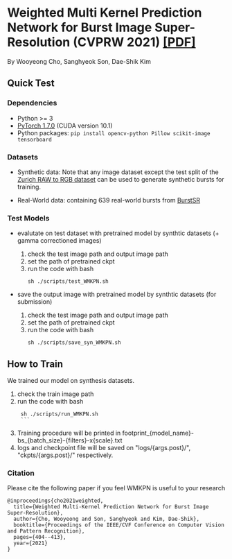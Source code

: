 # Weighted Multi Kernel Prediction Network for Burst Image Super-Resolution (CVPRW 2021) <a href="https://openaccess.thecvf.com/content/CVPR2021W/NTIRE/html/Cho_Weighted_Multi-Kernel_Prediction_Network_for_Burst_Image_Super-Resolution_CVPRW_2021_paper.html" target="_blank">[PDF]</a>
By Wooyeong Cho, Sanghyeok Son, Dae-Shik Kim 

## Quick Test
### Dependencies
- Python >= 3
- [PyTorch 1.7.0](https://pytorch.org/) (CUDA version 10.1) 
- Python packages:  `pip install opencv-python Pillow scikit-image tensorboard`

### Datasets
- Synthetic data: Note that any image dataset except the 
test split of the [Zurich RAW to RGB dataset](http://people.ee.ethz.ch/~ihnatova/pynet.html#dataset) 
can be used to generate synthetic bursts for training. 

- Real-World data: containing 639 real-world bursts from [BurstSR](https://data.vision.ee.ethz.ch/bhatg/track2_test_set.zip)

### Test Models

- evalutate on test dataset with pretrained model by synthtic datasets (+ gamma correctioned images)
   1. check the test image path and output image path
   2. set the path of pretrained ckpt 
   3. run the code with bash
        ```
        sh ./scripts/test_WMKPN.sh 
        ```  

- save the output image with pretrained model by synthtic datasets (for submission)
   1. check the test image path and output image path
   2. set the path of pretrained ckpt 
   3. run the code with bash
        ```
        sh ./scripts/save_syn_WMKPN.sh 
        ```  
        
## How to Train
We trained our model on synthesis datasets.

 1. check the train image path
 2. run the code with bash
       ```
        sh ./scripts/run_WMKPN.sh
        ```
 3. Training procedure will be printed in footprint_{model_name}-bs_{batch_size}-{filters}-x{scale}.txt
 4. logs and checkpoint file will be saved on "logs/{args.post}/", "ckpts/{args.post}/" respectively.   


### Citation 
Please cite the following paper if you feel WMKPN is useful to your research
```
@inproceedings{cho2021weighted,
  title={Weighted Multi-Kernel Prediction Network for Burst Image Super-Resolution},
  author={Cho, Wooyeong and Son, Sanghyeok and Kim, Dae-Shik},
  booktitle={Proceedings of the IEEE/CVF Conference on Computer Vision and Pattern Recognition},
  pages={404--413},
  year={2021}
}
```
